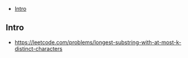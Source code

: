 - [Intro](#intro)

## Intro

- https://leetcode.com/problems/longest-substring-with-at-most-k-distinct-characters

